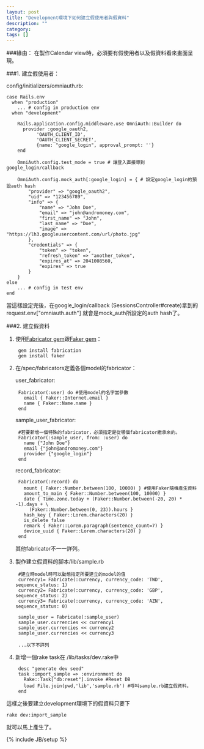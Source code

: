 ```yaml
---
layout: post
title: "Development環境下如何建立假使用者與假資料"
description: ""
category: 
tags: []
---
```

###緣由：
在製作Calendar view時，必須要有假使用者以及假資料看來畫面呈現。

###1. 建立假使用者：

config/initializers/omniauth.rb:

    case Rails.env
      when "production"
        ... # config in production env
      when "development" 
              
	    Rails.application.config.middleware.use OmniAuth::Builder do
	      provider :google_oauth2,
               'OAUTH_CLIENT_ID',
               'OAUTH_CLIENT_SECRET',
               {name: "google_login", approval_prompt: ''}
    	end
    
	    OmniAuth.config.test_mode = true # 讓登入直接導到 google_login/callback
	
    	OmniAuth.config.mock_auth[:google_login] = { # 設定google_login的預設auth hash
        	"provider" => "google_oauth2",
	        "uid" => "123456789",
    	    "info" => {
        	    "name" => "John Doe",
            	"email" => "john@andromoney.com",
	            "first_name" => "John",
    	        "last_name" => "Doe",
        	    "image" => "https://lh3.googleusercontent.com/url/photo.jpg"
	        },
    	    "credentials" => {
        	    "token" => "token",
            	"refresh_token" => "another_token",
	            "expires_at" => 2041008560,
    	        "expires" => true
        	}
	    }	  
	else
        ... # config in test env
	end

當這樣設定完後，在google_login/callback (SessionsController#create)拿到的 request.env["omniauth.auth"] 就會是mock_auth所設定的auth hash了。	

###2. 建立假資料

1. 使用[Fabricator gem](http://www.fabricationgem.org/)跟[Faker gem](https://github.com/stympy/faker)：

		gem install fabrication
		gem install faker
	
2. 在/spec/fabricators定義各個model的fabricator：

	user_fabricator:
	
		Fabricator(:user) do #使用model的名字當參數
		  email { Faker::Internet.email }
		  name { Faker::Name.name }
		end

	sample_user_fabricator:

		#若要新增一個特殊的fabricator，必須指定是從哪個fabricator繼承來的。
		Fabricator(:sample_user, from: :user) do 	
		  name {"John Doe"}
		  email {"john@andromoney.com"}
		  provider {"google_login"}
		end
	
	record_fabricator:
	
		Fabricator(:record) do
		  mount { Faker::Number.between(100, 10000) } #使用Faker隨機產生資料
		  amount_to_main { Faker::Number.between(100, 10000) }
		  date { Time.zone.today + (Faker::Number.between(-20, 20) * -1).days + \
		  	(Faker::Number.between(0, 23)).hours }
		  hash_key { Faker::Lorem.characters(20) }
		  is_delete false
		  remark { Faker::Lorem.paragraph(sentence_count=7) }
		  device_uuid { Faker::Lorem.characters(20) }
		end

	其他fabricator不一一詳列。

3. 製作建立假資料的腳本/lib/sample.rb

		#建立時model時可以動態指定所要建立的model的值
		currency1= Fabricate(:currency, currency_code: 'TWD', sequence_status: 1)
		currency2= Fabricate(:currency, currency_code: 'GBP', sequence_status: 2)
		currency3= Fabricate(:currency, currency_code: 'AZN', sequence_status: 0)
		
		sample_user = Fabricate(:sample_user)
		sample_user.currencies << currency1
		sample_user.currencies << currency2
		sample_user.currencies << currency3

		...以下不詳列
		
4. 新增一個rake task在 /lib/tasks/dev.rake中
	
		desc "generate dev seed"
		task :import_sample => :environment do
    	  Rake::Task["db:reset"].invoke #Reset DB
		  load File.join(pwd,'lib','sample.rb') #呼叫sample.rb建立假資料。
		end	

這樣之後要建立development環境下的假資料只要下
	
	rake dev:import_sample
	
就可以馬上產生了。

{% include JB/setup %}
